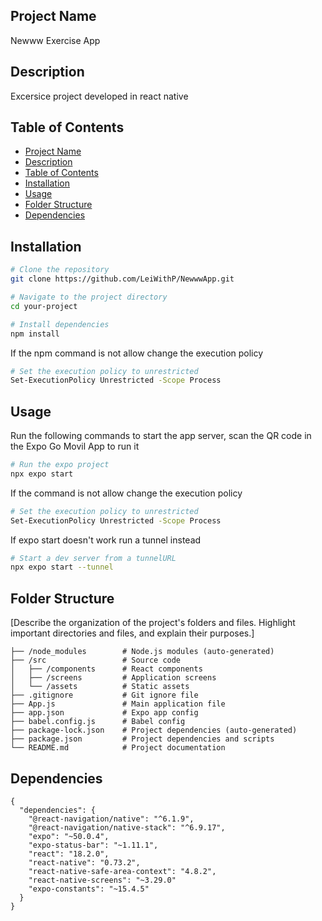 ## Project Name

Newww Exercise App

## Description

Excersice project developed in react native

## Table of Contents

- [Project Name](#project-name)
- [Description](#description)
- [Table of Contents](#table-of-contents)
- [Installation](#installation)
- [Usage](#usage)
- [Folder Structure](#folder-structure)
- [Dependencies](#dependencies)

## Installation

```bash
# Clone the repository
git clone https://github.com/LeiWithP/NewwwApp.git

# Navigate to the project directory
cd your-project

# Install dependencies
npm install
```

If the npm command is not allow change the execution policy

```bash
# Set the execution policy to unrestricted
Set-ExecutionPolicy Unrestricted -Scope Process
```

## Usage

Run the following commands to start the app server, scan the QR code in the Expo Go Movil App to run it

```bash
# Run the expo project
npx expo start
```

If the command is not allow change the execution policy

```bash
# Set the execution policy to unrestricted
Set-ExecutionPolicy Unrestricted -Scope Process
```

If expo start doesn't work run a tunnel instead

```bash
# Start a dev server from a tunnelURL
npx expo start --tunnel
```

## Folder Structure

[Describe the organization of the project's folders and files. Highlight important directories and files, and explain their purposes.]

```plaintext
├── /node_modules        # Node.js modules (auto-generated)
├── /src                 # Source code
│   ├── /components      # React components
│   ├── /screens         # Application screens
│   └── /assets          # Static assets
├── .gitignore           # Git ignore file
├── App.js               # Main application file
├── app.json             # Expo app config
├── babel.config.js      # Babel config
├── package-lock.json    # Project dependencies (auto-generated)
├── package.json         # Project dependencies and scripts
└── README.md            # Project documentation
```

## Dependencies

```plaintext
{
  "dependencies": {
    "@react-navigation/native": "^6.1.9",
    "@react-navigation/native-stack": "^6.9.17",
    "expo": "~50.0.4",
    "expo-status-bar": "~1.11.1",
    "react": "18.2.0",
    "react-native": "0.73.2",
    "react-native-safe-area-context": "4.8.2",
    "react-native-screens": "~3.29.0"
    "expo-constants": "~15.4.5"
  }
}
```
